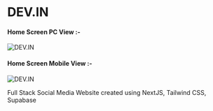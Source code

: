 # DEV.IN

#### Home Screen PC View :-
![DEV.IN](https://i.postimg.cc/Gm8ymPGz/Capture.png)

#### Home Screen Mobile View :-
![DEV.IN](https://i.postimg.cc/26FHXN5q/Capturemobile.png)



Full Stack Social Media Website created using NextJS, Tailwind CSS, Supabase
